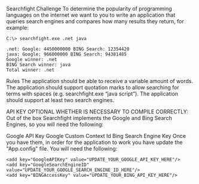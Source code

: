 Searchfight Challenge
To determine the popularity of programming languages on the internet we want to you to write an application that queries search engines and compares how many results they return, for example:

    C:\> searchfight.exe .net java

    .net: Google: 4450000000 BING Search: 12354420
    java: Google: 966000000 BING Search: 94381485
    Google winner: .net
    BING Search winner: java
    Total winner: .net

Rules
The application should be able to receive a variable amount of words.
The application should support quotation marks to allow searching for terms with spaces (e.g. searchfight.exe “java script”).
The application should support at least two search engines.



API KEY OPTIONAL WHETHER IS NECESSARY TO COMPILE CORRECTLY:
Out of the box Searchfight implements the Google and Bing Search Engines, so you will need the following:

Google API Key
Google Custom Context Id
Bing Search Engine Key
Once you have them, in order for the application to work you have update the "App.config" file. You will need the following:

    <add key="GoogleAPIKey" value="UPDATE_YOUR_GOOGLE_API_KEY_HERE"/>
    <add key="GoogleSearchEngineID" value="UPDATE_YOUR_GOOGLE_SEARCH_ENGINE_ID_HERE"/>
    <add key="BINGAccessKey" value="UPDATE_YOUR_BING_API_KEY_HERE"/>